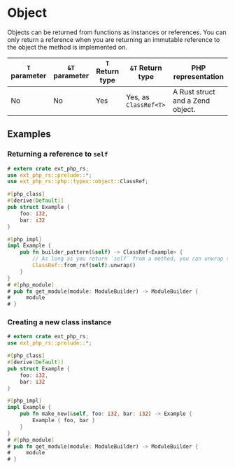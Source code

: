 # Object

Objects can be returned from functions as instances or references. You can only
return a reference when you are returning an immutable reference to the object
the method is implemented on.

| `T` parameter | `&T` parameter | `T` Return type | `&T` Return type      | PHP representation               |
| ------------- | -------------- | --------------- | --------------------- | -------------------------------- |
| No            | No             | Yes             | Yes, as `ClassRef<T>` | A Rust struct and a Zend object. |

## Examples

### Returning a reference to `self`

```rust
# extern crate ext_php_rs;
use ext_php_rs::prelude::*;
use ext_php_rs::php::types::object::ClassRef;

#[php_class]
#[derive(Default)]
pub struct Example {
    foo: i32,
    bar: i32
}

#[php_impl]
impl Example {
    pub fn builder_pattern(&self) -> ClassRef<Example> {
        // As long as you return `self` from a method, you can unwrap this option.
        ClassRef::from_ref(self).unwrap()
    }
}
# #[php_module]
# pub fn get_module(module: ModuleBuilder) -> ModuleBuilder {
#     module
# }
```

### Creating a new class instance

```rust
# extern crate ext_php_rs;
use ext_php_rs::prelude::*;

#[php_class]
#[derive(Default)]
pub struct Example {
    foo: i32,
    bar: i32
}

#[php_impl]
impl Example {
    pub fn make_new(&self, foo: i32, bar: i32) -> Example {
        Example { foo, bar }
    }
}
# #[php_module]
# pub fn get_module(module: ModuleBuilder) -> ModuleBuilder {
#     module
# }
```
